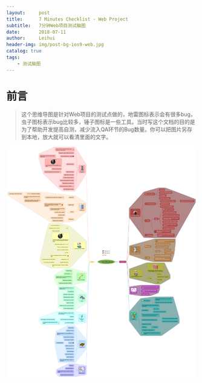 ```yaml
---
layout:     post
title:      7 Minutes Checklist - Web Project
subtitle:   7分钟Web项目测试脑图
date:       2018-07-11
author:     Leihui
header-img: img/post-bg-ios9-web.jpg
catalog: true
tags:
    - 测试脑图
---
```

# 前言

>这个思维导图是针对Web项目的测试点做的，地雷图标表示会有很多bug，虫子图标表示bug比较多，锤子图标是一些工具。当时写这个文档的目的是为了帮助开发提高自测，减少流入QA环节的Bug数量。你可以把图片另存到本地，放大就可以看清里面的文字。

![7分钟Web项目测试脑图](/img/7_Minutes_Checklist_Web_Project.png)





